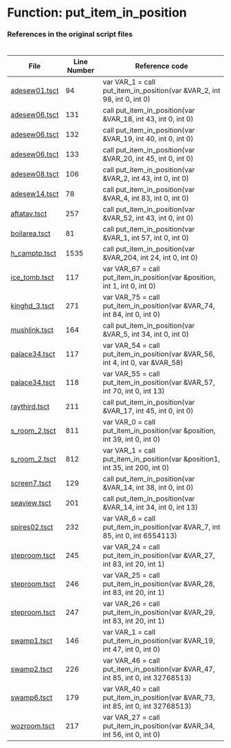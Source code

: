 # Function: put_item_in_position
### References in the original script files

#

| File | Line Number | Reference code |
| --- | --- | --- |
| [adesew01.tsct](../../../out/adesew01.tsct#L94) | 94 | var VAR_1 = call put_item_in_position(var &VAR_2, int 98, int 0, int 0) |
| [adesew06.tsct](../../../out/adesew06.tsct#L131) | 131 | call put_item_in_position(var &VAR_18, int 43, int 0, int 0) |
| [adesew06.tsct](../../../out/adesew06.tsct#L132) | 132 | call put_item_in_position(var &VAR_19, int 40, int 0, int 0) |
| [adesew06.tsct](../../../out/adesew06.tsct#L133) | 133 | call put_item_in_position(var &VAR_20, int 45, int 0, int 0) |
| [adesew08.tsct](../../../out/adesew08.tsct#L106) | 106 | call put_item_in_position(var &VAR_2, int 43, int 0, int 0) |
| [adesew14.tsct](../../../out/adesew14.tsct#L78) | 78 | call put_item_in_position(var &VAR_4, int 83, int 0, int 0) |
| [aftatav.tsct](../../../out/aftatav.tsct#L257) | 257 | call put_item_in_position(var &VAR_52, int 43, int 0, int 0) |
| [boilarea.tsct](../../../out/boilarea.tsct#L81) | 81 | call put_item_in_position(var &VAR_1, int 57, int 0, int 0) |
| [h_camptp.tsct](../../../out/h_camptp.tsct#L1535) | 1535 | call put_item_in_position(var &VAR_204, int 24, int 0, int 0) |
| [ice_tomb.tsct](../../../out/ice_tomb.tsct#L117) | 117 | var VAR_67 = call put_item_in_position(var &position, int 1, int 0, int 0) |
| [kinghd_3.tsct](../../../out/kinghd_3.tsct#L271) | 271 | var VAR_75 = call put_item_in_position(var &VAR_74, int 84, int 0, int 0) |
| [mushlink.tsct](../../../out/mushlink.tsct#L164) | 164 | call put_item_in_position(var &VAR_5, int 34, int 0, int 0) |
| [palace34.tsct](../../../out/palace34.tsct#L117) | 117 | var VAR_54 = call put_item_in_position(var &VAR_56, int 4, int 0, var &VAR_58) |
| [palace34.tsct](../../../out/palace34.tsct#L118) | 118 | var VAR_55 = call put_item_in_position(var &VAR_57, int 70, int 0, int 13) |
| [raythird.tsct](../../../out/raythird.tsct#L211) | 211 | call put_item_in_position(var &VAR_17, int 45, int 0, int 0) |
| [s_room_2.tsct](../../../out/s_room_2.tsct#L811) | 811 | var VAR_0 = call put_item_in_position(var &position, int 39, int 0, int 0) |
| [s_room_2.tsct](../../../out/s_room_2.tsct#L812) | 812 | var VAR_1 = call put_item_in_position(var &position1, int 35, int 200, int 0) |
| [screen7.tsct](../../../out/screen7.tsct#L129) | 129 | call put_item_in_position(var &VAR_14, int 38, int 0, int 0) |
| [seaview.tsct](../../../out/seaview.tsct#L201) | 201 | call put_item_in_position(var &VAR_14, int 34, int 0, int 13) |
| [spires02.tsct](../../../out/spires02.tsct#L232) | 232 | var VAR_6 = call put_item_in_position(var &VAR_7, int 85, int 0, int 6554113) |
| [steproom.tsct](../../../out/steproom.tsct#L245) | 245 | var VAR_24 = call put_item_in_position(var &VAR_27, int 83, int 20, int 1) |
| [steproom.tsct](../../../out/steproom.tsct#L246) | 246 | var VAR_25 = call put_item_in_position(var &VAR_28, int 83, int 20, int 1) |
| [steproom.tsct](../../../out/steproom.tsct#L247) | 247 | var VAR_26 = call put_item_in_position(var &VAR_29, int 83, int 20, int 1) |
| [swamp1.tsct](../../../out/swamp1.tsct#L146) | 146 | var VAR_1 = call put_item_in_position(var &VAR_19, int 47, int 0, int 0) |
| [swamp2.tsct](../../../out/swamp2.tsct#L226) | 226 | var VAR_46 = call put_item_in_position(var &VAR_47, int 85, int 0, int 32768513) |
| [swamp6.tsct](../../../out/swamp6.tsct#L179) | 179 | var VAR_40 = call put_item_in_position(var &VAR_73, int 85, int 0, int 32768513) |
| [wozroom.tsct](../../../out/wozroom.tsct#L217) | 217 | var VAR_27 = call put_item_in_position(var &VAR_34, int 56, int 0, int 0) |

